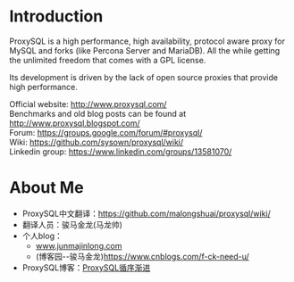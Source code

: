 Introduction
============

ProxySQL is a high performance, high availability, protocol aware proxy for MySQL and forks (like Percona Server and MariaDB).
All the while getting the unlimited freedom that comes with a GPL license.

Its development is driven by the lack of open source proxies that provide high performance.  

Official website: http://www.proxysql.com/  
Benchmarks and old blog posts can be found at http://www.proxysql.blogspot.com/  
Forum: https://groups.google.com/forum/#proxysql/  
Wiki: https://github.com/sysown/proxysql/wiki/  
Linkedin group: https://www.linkedin.com/groups/13581070/

About Me
======

- ProxySQL中文翻译：https://github.com/malongshuai/proxysql/wiki/
- 翻译人员：骏马金龙(马龙帅)
- 个人blog：
    - www.junmajinlong.com
    - (博客园--骏马金龙)https://www.cnblogs.com/f-ck-need-u/
- ProxySQL博客：[ProxySQL循序渐进](https://www.cnblogs.com/f-ck-need-u/p/7586194.html#middleware)
